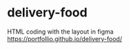 # delivery-food
HTML coding with the layout in figma<br>
https://portfollio.github.io/delivery-food/
